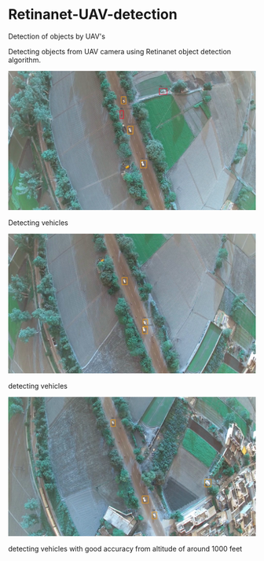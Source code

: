 # Retinanet-UAV-detection
Detection of objects by UAV's 

Detecting objects from UAV camera using Retinanet object detection algorithm.

![detecting cars](detect_5.png)

Detecting vehicles

![detecting cars](det_4.png)

detecting vehicles

![detecting cars](uavdet3.png)

detecting vehicles with good accuracy from altitude of around 1000 feet
